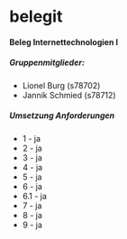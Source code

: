 # belegit
#### Beleg Internettechnologien I

##### Gruppenmitglieder:

* Lionel Burg (s78702)
* Jannik Schmied (s78712)


##### Umsetzung Anforderungen

* 1 - ja
* 2 - ja
* 3 - ja
* 4 - ja
* 5 - ja 
* 6 - ja
* 6.1 - ja
* 7 - ja
* 8 - ja
* 9 - ja

